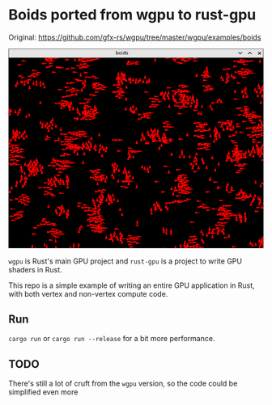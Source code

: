 # Boids ported from wgpu to rust-gpu

Original: https://github.com/gfx-rs/wgpu/tree/master/wgpu/examples/boids

![Boids example](./screenshot.png)

`wgpu` is Rust's main GPU project and `rust-gpu` is a project to write GPU shaders in Rust.

This repo is a simple example of writing an entire GPU application in Rust, with both vertex and non-vertex compute code.

## Run

`cargo run` or `cargo run --release` for a bit more performance.

## TODO

There's still a lot of cruft from the `wgpu` version, so the code could be simplified even more
